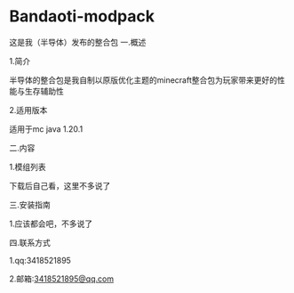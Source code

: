 # Bandaoti-modpack
这是我（半导体）发布的整合包
一.概述

  1.简介

半导体的整合包是我自制以原版优化主题的minecraft整合包为玩家带来更好的性能与生存辅助性

  2.适用版本

适用于mc java 1.20.1

二.内容

  1.模组列表

下载后自己看，这里不多说了

三.安装指南

  1.应该都会吧，不多说了

四.联系方式

  1.qq:3418521895

  2.邮箱:3418521895@qq.com
